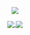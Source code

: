<p align="center">
    <img src="https://readme-typing-svg.herokuapp.com/?lines=Hello+!+Welcome+to+my+Github+page;I+am+Hediye+:)&font=Fira%20Code&center=true&width=740&height=45&color=38F244&vCenter=true&size=30">
</p>

<div align="center">
    <div>
        <a href="https://github.com/hdyoztrk">
            <img align="center" src="https://github-readme-stats.vercel.app/api?username=hdyoztrk&show_icons=true&bg_color=0d1117&text_color=bdc3c7&title_color=f1c40f&icon_color=f1c40f&hide_border=true" />
        </a>
       <a href="https://github.com/hdyoztrk">
            <img align="center" src="https://github-readme-stats.vercel.app/api/top-langs/?username=hdyoztrk&bg_color=0d1117&text_color=bdc3c7&title_color=f1c40f&hide_border=true&layout=compact&langs_count=10" />
        </a>
    </div>
</div>
